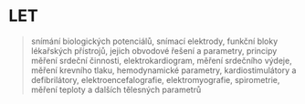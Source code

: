 # LET
> snímání biologických potenciálů, snímací elektrody, funkční bloky lékařských přístrojů, jejich obvodové řešení a parametry, principy měření srdeční činnosti, elektrokardiogram, měření srdečního výdeje, měření krevního tlaku, hemodynamické parametry, kardiostimulátory a defibrilátory, elektroencefalografie, elektromyografie, spirometrie, měření teploty a dalších tělesných parametrů
